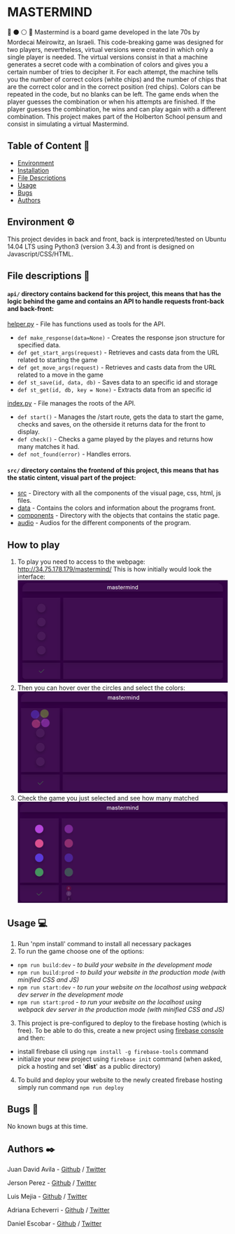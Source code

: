 # MASTERMIND
:large_blue_circle: :black_circle: :white_circle: :red_circle:
Mastermind is a board game developed in the late 70s by Mordecai Meirowitz, an Israeli. This code-breaking game was designed for two players, nevertheless, virtual versions were created in which only a single player is needed. The virtual versions consist in that a machine generates a secret code with a combination of colors and gives you a certain number of tries to decipher it. For each attempt, the machine tells you the number of correct colors (white chips) and the number of chips that are the correct color and in the correct position (red chips). Colors can be repeated in the code, but no blanks can be left. The game ends when the player guesses the combination or when his attempts are finished. If the player guesses the combination, he wins and can play again with a different combination. This project makes part of the Holberton School pensum and consist in simulating a virtual Mastermind.

## Table of Content :bookmark:
* [Environment](#environment)
* [Installation](#installation)
* [File Descriptions](#file-descriptions)
* [Usage](#usage)
* [Bugs](#bugs)
* [Authors](#authors)

## Environment :gear:
This project devides in back and front, back is interpreted/tested on Ubuntu 14.04 LTS using Python3 (version 3.4.3) and front is designed on Javascript/CSS/HTML.

## File descriptions :page_with_curl:
#### `api/` directory contains backend for this project, this means that has the logic behind the game and contains an API to handle requests front-back and back-front:
[helper.py](/api/helper.py) - File has functions used as tools for the API.
* `def make_response(data=None)` - Creates the response json structure for specified data. 
* `def get_start_args(request)` - Retrieves and casts data from the URL related to starting the game
* `def get_move_args(request)` - Retrieves and casts data from the URL related to a move in the game
* `def st_save(id, data, db)` - Saves data to an specific id and storage
* `def st_get(id, db, key = None)` - Extracts data from an specific id

[index.py](/api/index.py) - File manages the roots of the API.
* `def start()` - Manages the /start route, gets the data to start the game, checks and saves, on the otherside it returns data for the front to display.
* `def check()` - Checks a game played by the playes and returns how many matches it had.
* `def not_found(error)` - Handles errors.

#### `src/` directory contains the frontend of this project, this means that has the static cintent, visual part of the project:
* [src](/src) - Directory with all the components of the visual page, css, html, js files.
* [data](/src/data) - Contains the colors and information about the programs front.
* [components](/src/components) - Directory with the objects that contains the static page.
* [audio](/assets/audio) - Audios for the different components of the program.

## How to play
1) To play you need to access to the webpage: http://34.75.178.179/mastermind/
   This is how initially would look the interface:
   ![initial_interface](readme_images/initial_page.png)
2) Then you can hover over the circles and select the colors:
   ![hover](readme_images/color_options.png)
3) Check the game you just selected and see how many matched
   ![hover](readme_images/try.png)

## Usage :computer:
1) Run 'npm install' command to install all necessary packages
2) To run the game choose one of the options:

* `npm run build:dev` - *to build your website in the development mode*
* `npm run build:prod` - *to build your website in the production mode (with minified CSS and JS)*
* `npm run start:dev` - *to run your website on the localhost using webpack dev server in the development mode*
* `npm run start:prod` - *to run your website on the localhost using webpack dev server in the production mode (with minified CSS and JS)*

3) This project is pre-configured to deploy to the firebase hosting (which is free). To be able to do this, create a new project using [firebase console](https://console.firebase.google.com/) and then:
* install firebase cli using `npm install -g firebase-tools` command
* initialize your new project using `firebase init` command (when asked, pick a hosting and set '**dist**' as a public directory)

4) To build and deploy your website to the newly created firebase hosting simply run command `npm run deploy`

## Bugs :ant:
No known bugs at this time.

## Authors :black_nib:
Juan David Avila - [Github](https://github.com/JuanDAC) / [Twitter](https://twitter.com/juanDAC_Dev)

Jerson Perez - [Github](https://github.com/jepez90) / [Twitter](https://twitter.com/Jepez90) 

Luis Mejia - [Github](https://github.com/lemejiamo) / [Twitter](https://twitter.com/Lemmishmaniasis)

Adriana Echeverri - [Github](https://github.com/adri-er) / [Twitter](https://twitter.com/AdrianaER219)

Daniel Escobar - [Github](https://github.com/dantereto) / [Twitter](https://twitter.com/Danielf05128222)

